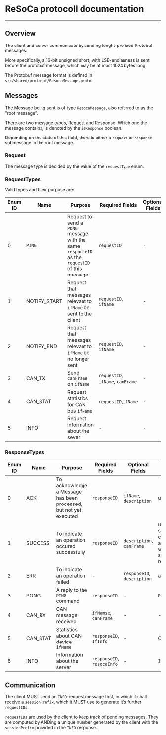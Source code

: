 # ReSoCa protocoll documentation

---

## Overview

The client and server communicate by sending lenght-prefixed Protobuf messages.

More specifically, a 16-bit unsigned short, with LSB-endianness is sent before
the protobuf message, which may be at most 1024 bytes long.

The Protobuf message format is defined in `src/shared/protobuf/ResocaMessage.proto`.

## Messages

The Message being sent is of type `ResocaMessage`, also referred to as the "root message".

There are two message types, Request and Response. Which one the message contains,
is denoted by the `isResponse` boolean.

Depending on the state of this field, there is either a `request` or `response`
submessage in the root message.

### Request

The message type is decided by the value of the `requestType` enum.

### RequestTypes

Valid types and their purpose are:


| Enum ID | Name | Purpose | Required Fields | Optional Fields |
| ------- | ---- | ------- | --------------- | ----------------|
| 0 | `PING` | Request to send a `PONG` message with the same `responseID` as the `requestID` of this message | `requestID` | - |
| 1 | NOTIFY_START | Request that messages relevant to `ifName` be sent to the client | `requestID`, `ifName` | - |
| 2 | NOTIFY_END | Request that messages relevant to `ifName` be no longer sent | `requestID`, `ifName` | - |
| 3 | CAN_TX | Send `canFrame` on `ifName` | `requestID`, `ifName`, `canFrame` | - |
| 4 | CAN_STAT | Request statistics for CAN bus `ifName` | `requestID`,`ifName` | - |
| 5 | INFO | Request information about the sever | - | - |

### ResponseTypes

| Enum ID | Name | Purpose | Required Fields | Optional Fields | Used for Request |
| ---| --- | --- | --- | --- | --- | 
| 0 | ACK | To acknowledge a Message has been processed, but not yet executed | `responseID` | `ifName`, `description` | upon CAN_TX |
| 1 | SUCCESS | To indicate an operation occured successfully | `responseID` | `description`, `canFrame` | upon successful completion of an operation without specific responseType |
| 2 | ERR | To indicate an operation failed | - | `responseID`, `description` | all |
| 3 | PONG | A reply to the `PING` command | `responseID` | - | `PING` |
| 4 | CAN_RX | CAN message received | `ifNamse`, `canFrame` | - | - |
| 5 | CAN_STAT | Statistics about CAN device `ifName` | `responseID`, `IfInfo` | - | CAN_STAT |
| 6 | INFO | Information about the server | `responseID`, `resocaInfo` | - | `INFO` |

## Communication

 The client MUST send an `INFO`-request message first, in which it shall receive a `sessionPrefix`, which it MUST use to generate it's further `requestIDs`.

`requestIDs` are used by the client to keep track of pending messages.
They are computed by ANDing a unique number generated by the client with the `sessionPrefix` provided in the `INFO` response.
